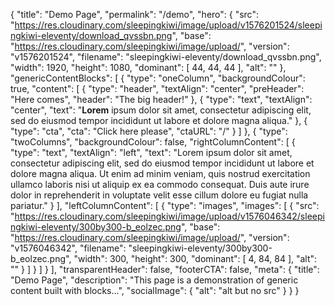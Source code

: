 {
"title": "Demo Page",
  "permalink": "/demo",
  "hero": {
    "src": "https://res.cloudinary.com/sleepingkiwi/image/upload/v1576201524/sleepingkiwi-eleventy/download_qvssbn.png",
    "base": "https://res.cloudinary.com/sleepingkiwi/image/upload/",
    "version": "v1576201524",
    "filename": "sleepingkiwi-eleventy/download_qvssbn.png",
    "width": 1920,
    "height": 1080,
    "dominant": [
      44,
      44,
      44
    ],
    "alt": ""
  },
  "genericContentBlocks": [
    {
      "type": "oneColumn",
      "backgroundColour": true,
      "content": [
        {
          "type": "header",
          "textAlign": "center",
          "preHeader": "Here comes",
          "header": "The big header!"
        },
        {
          "type": "text",
          "textAlign": "center",
          "text": "**Lorem** ipsum dolor sit amet, consectetur adipiscing elit, sed do eiusmod tempor incididunt ut labore et dolore magna aliqua."
        },
        {
          "type": "cta",
          "cta": "Click here please",
          "ctaURL": "/"
        }
      ]
    },
    {
      "type": "twoColumns",
      "backgroundColour": false,
      "rightColumnContent": [
        {
          "type": "text",
          "textAlign": "left",
          "text": "Lorem ipsum dolor sit amet, consectetur adipiscing elit, sed do eiusmod tempor incididunt ut labore et dolore magna aliqua. Ut enim ad minim veniam, quis nostrud exercitation ullamco laboris nisi ut aliquip ex ea commodo consequat. Duis aute irure dolor in reprehenderit in voluptate velit esse cillum dolore eu fugiat nulla pariatur."
        }
      ],
      "leftColumnContent": [
        {
          "type": "images",
          "images": [
            {
              "src": "https://res.cloudinary.com/sleepingkiwi/image/upload/v1576046342/sleepingkiwi-eleventy/300by300-b_eolzec.png",
              "base": "https://res.cloudinary.com/sleepingkiwi/image/upload/",
              "version": "v1576046342",
              "filename": "sleepingkiwi-eleventy/300by300-b_eolzec.png",
              "width": 300,
              "height": 300,
              "dominant": [
                4,
                84,
                84
              ],
              "alt": ""
            }
          ]
        }
      ]
    }
  ],
  "transparentHeader": false,
  "footerCTA": false,
  "meta": {
    "title": "Demo Page",
    "description": "This page is a demonstration of generic content built with blocks...",
    "socialImage": {
      "alt": "alt but no src"
    }
  }
}

